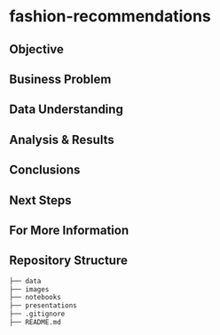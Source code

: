 # fashion-recommendations

## Objective

## Business Problem

## Data Understanding

## Analysis & Results

## Conclusions

## Next Steps

## For More Information

## Repository Structure
```bash
├── data
├── images
├── notebooks
├── presentations
├── .gitignore
├── README.md
```